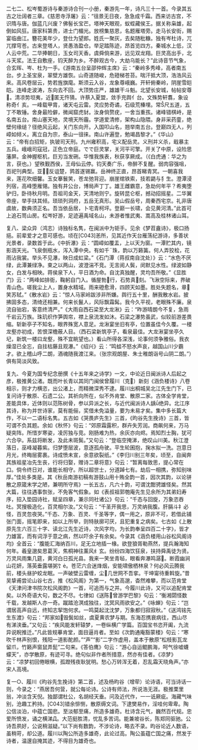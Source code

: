 <!-- { "loadSidebar": true } -->
二七二、松岑蜀游诗与秦游诗合刊一小册，秦游先一年，诗凡三十一首。今录其五古之壮阔者三章。《慈恩寺浮屠》云：“徂景无日夜，急急成千霜。西来访古宫，不识隋与唐。伽蓝几兴废？佛髻长宝芒。塔神天眼观，蚁蛭藏侯王。据关称枭雄，起倒如风狂。唐家科第贵，进士门楣光。放榜集慈恩，名题雁塔旁。走马长安街，赐宴临曲江。簪花美年少，登仕为望郎。姓氏一聚灰，去矣随秕糠。独有岑杜诗，兀兀撑穹苍。古来登塔人，贤愚浩盈仓。举足踏陈迹，昂首览四方。秦城水上低，汉人云中荒。二华捧朝日，玉女司天香。虞舜倘来游，远见双龙翔。巨灵高出手，北斗天浆。法王自敷座，钧天醉为乡。不醉观古今，大劫乌能长？”此诗音节气象，合玄晖、岑、杜为一手。《游南五台呈邵仲辉主席》云：“秦岭多秀峰，高者南五台。步上圣宝泉，翠壁方雄恢。山奇道随峻，危磴梯苍苔。喘汗抵大顶，浩浩风云来。高风卷层云，势若旌旗麾。斯须云入谷，龙象尊峨巍。开轩俯秦岭，阴崖雪皑皑。连峰走波涛，东向去不回。大顶势庄严，雄雄干斗魁。北望长安城，帖帖安尊。清凉势坦夷，近匿无忤猜。许蔡入夏盟，敛手充舆亻台。文殊势轩翥，象设称奇亻亥。一峰载甲胄，诸天屯云雷。灵应势奇谲，石级荒榛埋。常尺五道，五丁不敢锤。舍身最险僻，微闻窟虎豺。汝身倘赘疣，一舍当重孩。诸峰错棋峙，是名南五台。南山塞天地，灵境天所霾。学道爱清修，架构山隐隈。身非采药童，绝壁何缘缒？径绝风云起，关门东向开。入国叩山名，翘举南五台。登巅四无人，列嶂如倾ㄨ。离立自为宗，泰山一徂徕。南山许遍登，勉竭昌黎才。”《华山》云：“帝有白招矩，执铍司天刑。九州雍积高，宅义配岳灵。义刑并义杀，戢暴主五兵。峨峨司寇冠，正色立帝庭。でで巨灵掌，关河平可擎。开关了中原，设险思藩屏。金神握枢机，巨刃当发硎。华惟我族表，秋获享厥成。（《白虎通：华之为言，获也。）望秩觐西侯，王母仙云停。钧天奏广乐，帝醉不复醒。弱肉容强咀，百祀刊典型。亚反诅楚，鹑首遂锡赢。岳神终正直，昂首睇青冥。一朝喜我来，莲花吹细馨。玉女搴鬟笑，苍龙弛背迎。崩崖绾铁索，技若鼯与犭生。澄潭浸列宿，高峰堕雁翎。独有井公台，博局声丁丁。雄王雌霸意，急劫何年平？希夷堕驴归，卧待秋月明。吾祖司金天，天清地则宁。旋转昆仑枢，撼动招摇星。二华翼帝座，举手扶其倾。琐琐列洞府，五岳无真形。吴山假岳号，周秦西宅京。礼非唐虞故，数典须正名。吾当依岳居，卜宅青柯坪。登巅一长啸，会见黄河清。”此首可上追石笥山房。松岑好游，足迹遍禹域名山，未游者惟武夷、嵩高及桂林诸山耳。

复八、梁众异（鸿志）诗独标名隽，在闽派中为钜手。见余《梦苕盦诗》，极口扬挹。前辈爱才之意可感也。顷在[C043]恙所，见其近作天台雁荡纪游诗，多善状光景者，录数首于此。《中折瀑》云：“圆嶂如覆盂，上以天为窗。一潭贮其内，镜影涵天光。飞泉倒瓶水，泻入潭中央。有如千珠，韵以万籁簧。何人弄狡桧，花雨沾我裳。举头不见瀑，映日成虹梁。”《石门潭（蒋叔南自沈处）》云：“水色不厌绿，此潭兼绿净。束之以两山，波澄湍不竞。无言阅人鬓，闵默见水性。绿波如静女，白发与相映。蒋侯泉下人，平日酒为命。自沈真独醒，灵均吾所敬。”《显胜门》云：“两峰如排衙，鞠躬自门入。循屋勃行，石势真刻。飞湫空际来，界破青山色。嗟我尘上人，置身水精域。雨来磴愈滑，四顾天如墨。胜处失题名，章笑苏轼。”《散水岩》云：”惊人马家岭跋涉非所嫌。舆行五十里，酬我散水岩。披拂固多态，清绮还相兼。何来长鬣人，风际飘霜髯。我今久平视，老眼殊不廉。泉流自骀宕，客意终清严。”《大雨自西石梁至大龙湫》云：“昨游晴朗今不复，急雨千岩云万族。珠玑织作笋舆帘，襟上泉流发如沐。石梁之瀑势虽武，似较前游差畏缩。斩新亭子不知名，眼界殊宽人意足。龙湫宴坐旧有亭，位置虽佳今久覆。一楼龙壑亦初成，苦恨深檐蔽人目。（西石梁新筑亭子，看泉最佳。大龙湫宴坐亭久圮，新筑一楼曰龙壑，殊不宜眺望也。）看山所得各深浅，论事何须争雅俗。我衣燥湿已全忘，自拄枯藤且观瀑。”《绍兴》云：“鸣蛙不怒水声哀，越国山川少霸才。欲上稽山呼二朗，酒魂随我渡江来。（张宗观朗屋、朱士稚朗诣号山阴二朗。”）俱有简淡风致。

复九、今夏为国专纪念册撰《十五年来之诗学》一文，中论近日闽派诗人后起之彦，极推黄公渚。既而叶长青以其同门闽侯曾履川（克）新刻《涵负楼诗》八卷相示，则才力横恣，出公渚上，而精微深秀不逮。履川出桐城吴北江先生门下，已复问诗于散原、石遗二公。其祈向所在，似不外肯堂、散原二家。古体全学肯堂，差能具体，近体则以范陈树骨，参以异派之长，与近代闽派诗人龋ǘ绝异。北江序其诗，称为并世诗家，莫有能俪，奖借未免溢量，要为未易才矣。集中多长篇大作，不以一二语标名隽。五古如《哭畏庐先生》三首，《昀谷先生挽诗》三首，皆可谓不负其题。余如《秋怀》句云：“郊原霜露积，群卉失芳润。商飙何来，万马疑突阵。所惜岁寒姿，凌厉独与竞。刚肠难为热，余灰亦向烬。焉知烈士胸，犹可六合孕。系兹将断发，及此未斑鬓。”又句云：“登临空掩涕，绝叹山川美。秋江澄落日，巫峰凝暮紫。归梦堕层波，意逐孤舟驶。平生轮囷抱，掬水拟一洗。岂意日月光，终晦层雾裹。诗成愤未宣，余意欲裂纸。”《李归川别三年矣，顷至，自闽奔其族祖星冶先生丧，行将归娶，赠诗二章将意》句云：“暂离每致思，提心常在口。倘令终日对，谁能长相守。所以超世士，分道踔七有。劫后一相携，弥知别味厚。”佳处多类是。其《秋岳南游初稿有游鼓山用十贿全韵一首，因次其韵，以论骈散之原箴末学之陋，兼明所守焉》一长五古，凡六十韵，可谓沈酣骋雄怪矣。然其大篇，往往遇事恢张，不免客气假象。如《表叔祖郭匏庵先生见余所为其弟妇寿序，招入垫园诗社，赋呈四章，兼示同社诸公》句云：“千态与回旋，万象恣吞吐。冥搜极造化，百灵相尔汝。”又句云：“千圣开我思，万灵纳我腹。肝膈斗礻必怪，百灵忽夜哭。”千态、万象、百灵、千圣等字，偶一用之，原非不可，若借此铺张门面，摇笔即来，如以上所举，则特肤廓可厌，且犯重复之病矣。七古如《上散原先生六百三十字、读北江先生近诗，次风字均，为长韵奉呈四百二十字》，皆才力雄富，而有词浮于意之病，然以吓余子有余矣。今录其《涵负楼用山谷松风阁诗均》全首云：“腹能汇海纳百川，足无立地插一椽。欲登狼胥勒燕然，提兵瀚海知何年。羲皇邈矣思葛天，焦桐神往薰风纟玄。纷纷四海饮狂泉，扶持舜禹徒为贤。万灵风雨集几筵，黄河白日孤光县。我来一笑坐青毡，眼看奔瀑鸣潺。断霞幽涧山花妍，落英垂露堪粥饣。苍茫六合迷烽烟，安能啸傲栖林泉？何必风云腾我前，楼头昼护蛟龙眠。一声破壁云雷缠，尘几世网不吾挛。干坤甯待重斡旋。”昔吴挚甫尝论山谷七古，推《松风阁》为第一，气象高邈，杳然难攀，而以范肯堂《天津问津书院次松风阁韵》一首，可追而与之并。今履川此诗，又可以追配肯堂矣。以外奇语大句，数之不尽。七律如《送陈曾游学巴黎》句云：“衡湘閟怪数千载，发越斯人亦一奇。蹴踏沧溟成独往，沈冥风雨欲安之。”《咏蝉》句云：“岂谓居高声自远，终知志挈饱何求。一鸣莫起沈沈梦，万象都归寂寂秋。”《送鸿铭先生东渡》句云：“邦家如毁鬓如丝，虞夏黄农梦与期。东海忍携衰病往，西山尽有涕浃垂。”又句云：“疾风能发轩辕梦，一卷纵横广学篇。百国宝书恣开阖，九流异说睨推迁。”凡此皆规摹肯堂，面目逼肖者。至如《次韵通庵豁蒙楼》句云：“寒吹千林声别恨，残阳一道影酡颜。”“声”“影”二字作虚用，盖本于散原“松枝影瓦龙留爪，竹籁声窗鼠弄髭”二句来。《答伯鹰》句云：“游心自运鲲鹏海，呵气徐嘘蠛蠓天”，亦学散原，有迹可寻。绝句似非作者所措意，然亦有佳者。《凉梦》云：“凉梦初回倦眼横，孤蹬残夜耿犹明。愁心万转浑无着，忍乱霜天晓角声。”亦宋人高境。

复一○、履川《昀谷先生挽诗》第二首，述及杨昀谷（增荦）论诗语，可当诗话一则，今录之：“燕居吾何营，就公每论诗。公诗有师法，所说浩无涯。极推栗里翁，冲淡含天倪。独鄙谓杜公，名胡经天垂。问及近代作，一一诋厥疵。海藏气味别，沧趣工矜持。[C043]错余悱恻，散原缛文词。下逮樊易作，淫哇何卑卑。陶公信淡泊，中蕴亡国悲。至淡郁至痛，所造多雄奇。杜诗含元气，巍然百代规。忠爱所愤发，诵之横涕Д。大范挺胜清，忧乱多苦词。能兼坡谷长，陈郑同驱驰。公诗吾夙好，公说稍滋疑。”以下尚有数韵，不涉论诗，略去不录。昀谷论近人数语，虽稍苛，却公道。履川以陶公所造多雄奇，此论过高。陶公虽蕴亡国之痛，然发于诗者，温邃自掩其迹，不得目为雄奇也。

